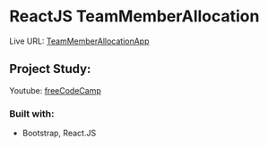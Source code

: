 # ReactJS TeamMemberAllocation

Live URL: [TeamMemberAllocationApp](https://team-member-allocation.netlify.app/)

## Project Study:
Youtube: [freeCodeCamp](https://www.youtube.com/watch?v=u6gSSpfsoOQ)

### Built with:
- Bootstrap, React.JS


